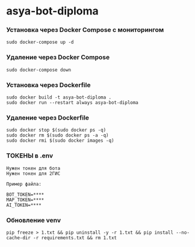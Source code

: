 # asya-bot-diploma

### Установка через Docker Compose c мониторингом
`sudo docker-compose up -d`

### Удаление через Docker Compose
`sudo docker-compose down`

### Установка через Dockerfile
`sudo docker build -t asya-bot-diploma .`  
`sudo docker run --restart always asya-bot-diploma`  

### Удаление через Dockerfile
`sudo docker stop $(sudo docker ps -q)`  
`sudo docker rm $(sudo docker ps -a -q)`  
`sudo docker rmi $(sudo docker images -q)`  

### ТОКЕНЫ в .env
`Нужен токен для бота`   
`Нужен токен для 2ГИС`  

`Пример файла:`  
```
BOT_TOKEN=****
MAP_TOKEN=****
AI_TOKEN=****
```

### Обновление venv
`pip freeze > 1.txt && pip uninstall -y -r 1.txt && pip install --no-cache-dir -r requirements.txt && rm 1.txt`  
